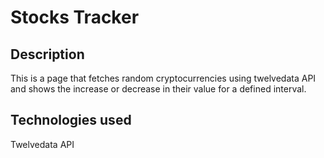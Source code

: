 # Stocks Tracker

## Description 
This is a page that fetches random cryptocurrencies using twelvedata API and shows the increase or decrease in their value for a defined interval.

## Technologies used
Twelvedata API
